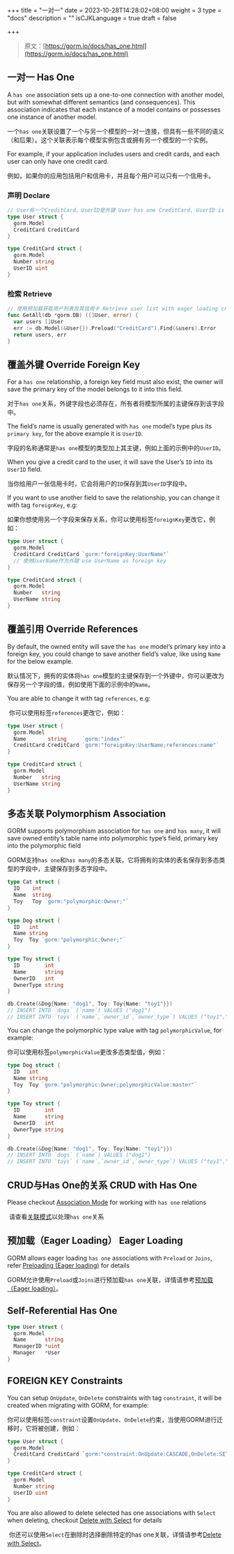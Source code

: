 +++
title = "一对一"
date = 2023-10-28T14:28:02+08:00
weight = 3
type = "docs"
description = ""
isCJKLanguage = true
draft = false

+++

> 原文：[https://gorm.io/docs/has_one.html](https://gorm.io/docs/has_one.html)

## 一对一 Has One

A `has one` association sets up a one-to-one connection with another model, but with somewhat different semantics (and consequences). This association indicates that each instance of a model contains or possesses one instance of another model.

​	一个`has one`关联设置了一个与另一个模型的一对一连接，但具有一些不同的语义（和后果）。这个关联表示每个模型实例包含或拥有另一个模型的一个实例。

For example, if your application includes users and credit cards, and each user can only have one credit card.

​	例如，如果你的应用包括用户和信用卡，并且每个用户可以只有一个信用卡。

### 声明 Declare

``` go
// User有一个CreditCard，UserID是外键 User has one CreditCard, UserID is the foreign key
type User struct {
  gorm.Model
  CreditCard CreditCard
}

type CreditCard struct {
  gorm.Model
  Number string
  UserID uint
}
```

### 检索 Retrieve

``` go
// 使用预加载获取用户列表及其信用卡 Retrieve user list with eager loading credit card
func GetAll(db *gorm.DB) ([]User, error) {
  var users []User
  err := db.Model(&User{}).Preload("CreditCard").Find(&users).Error
  return users, err
}
```

## 覆盖外键 Override Foreign Key

For a `has one` relationship, a foreign key field must also exist, the owner will save the primary key of the model belongs to it into this field.

​	对于`has one`关系，外键字段也必须存在，所有者将模型所属的主键保存到该字段中。

The field’s name is usually generated with `has one` model’s type plus its `primary key`, for the above example it is `UserID`.

​	字段的名称通常是`has one`模型的类型加上其主键，例如上面的示例中的`UserID`。

When you give a credit card to the user, it will save the User’s `ID` into its `UserID` field.

​	当你给用户一张信用卡时，它会将用户的`ID`保存到其`UserID`字段中。

If you want to use another field to save the relationship, you can change it with tag `foreignKey`, e.g:

​	如果你想使用另一个字段来保存关系，你可以使用标签`foreignKey`更改它，例如：

``` go
type User struct {
  gorm.Model
  CreditCard CreditCard `gorm:"foreignKey:UserName"`
  // 使用UserName作为外键 use UserName as foreign key
}

type CreditCard struct {
  gorm.Model
  Number   string
  UserName string
}
```

## 覆盖引用 Override References

By default, the owned entity will save the `has one` model’s primary key into a foreign key, you could change to save another field’s value, like using `Name` for the below example.

​	默认情况下，拥有的实体将`has one`模型的主键保存到一个外键中，你可以更改为保存另一个字段的值，例如使用下面的示例中的`Name`。

You are able to change it with tag `references`, e.g:

​	你可以使用标签`references`更改它，例如：

``` go
type User struct {
  gorm.Model
  Name       string     `gorm:"index"`
  CreditCard CreditCard `gorm:"foreignKey:UserName;references:name"`
}

type CreditCard struct {
  gorm.Model
  Number   string
  UserName string
}
```

## 多态关联 Polymorphism Association

GORM supports polymorphism association for `has one` and `has many`, it will save owned entity’s table name into polymorphic type’s field, primary key into the polymorphic field

​	GORM支持`has one`和`has many`的多态关联，它将拥有的实体的表名保存到多态类型的字段中，主键保存到多态字段中。

``` go
type Cat struct {
  ID    int
  Name  string
  Toy   Toy `gorm:"polymorphic:Owner;"`
}

type Dog struct {
  ID   int
  Name string
  Toy  Toy `gorm:"polymorphic:Owner;"`
}

type Toy struct {
  ID        int
  Name      string
  OwnerID   int
  OwnerType string
}

db.Create(&Dog{Name: "dog1", Toy: Toy{Name: "toy1"}})
// INSERT INTO `dogs` (`name`) VALUES ("dog1")
// INSERT INTO `toys` (`name`,`owner_id`,`owner_type`) VALUES ("toy1","1","dogs")
```

You can change the polymorphic type value with tag `polymorphicValue`, for example:

​	你可以使用标签`polymorphicValue`更改多态类型值，例如：

``` go
type Dog struct {
  ID   int
  Name string
  Toy  Toy `gorm:"polymorphic:Owner;polymorphicValue:master"`
}

type Toy struct {
  ID        int
  Name      string
  OwnerID   int
  OwnerType string
}

db.Create(&Dog{Name: "dog1", Toy: Toy{Name: "toy1"}})
// INSERT INTO `dogs` (`name`) VALUES ("dog1")
// INSERT INTO `toys` (`name`,`owner_id`,`owner_type`) VALUES ("toy1","1","master")
```

## CRUD与Has One的关系 CRUD with Has One

Please checkout [Association Mode](https://gorm.io/docs/associations.html#Association-Mode) for working with `has one` relations

​	请查看[关联模式](https://gorm.io/docs/associations.html#Association-Mode)以处理`has one`关系

## 预加载（Eager Loading） Eager Loading

GORM allows eager loading `has one` associations with `Preload` or `Joins`, refer [Preloading (Eager loading)](https://gorm.io/docs/preload.html) for details

​	GORM允许使用`Preload`或`Joins`进行预加载`has one`关联，详情请参考[预加载（Eager loading）](https://gorm.io/docs/preload.html)。

## Self-Referential Has One

``` go
type User struct {
  gorm.Model
  Name      string
  ManagerID *uint
  Manager   *User
}
```

## FOREIGN KEY Constraints

You can setup `OnUpdate`, `OnDelete` constraints with tag `constraint`, it will be created when migrating with GORM, for example:

​	你可以使用标签`constraint`设置`OnUpdate`、`OnDelete`约束，当使用GORM进行迁移时，它将被创建，例如：

``` go
type User struct {
  gorm.Model
  CreditCard CreditCard `gorm:"constraint:OnUpdate:CASCADE,OnDelete:SET NULL;"`
}

type CreditCard struct {
  gorm.Model
  Number string
  UserID uint
}
```

You are also allowed to delete selected has one associations with `Select` when deleting, checkout [Delete with Select](https://gorm.io/docs/associations.html#delete_with_select) for details

​	你还可以使用`Select`在删除时选择删除特定的has one关联，详情请参考[Delete with Select](https://gorm.io/docs/associations.html#delete_with_select)。
